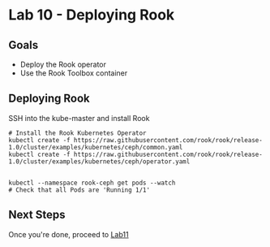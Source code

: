 # Lab 10 - Deploying Rook

## Goals

* Deploy the Rook operator
* Use the Rook Toolbox container

## Deploying Rook

SSH into the kube-master and install Rook
```
# Install the Rook Kubernetes Operator
kubectl create -f https://raw.githubusercontent.com/rook/rook/release-1.0/cluster/examples/kubernetes/ceph/common.yaml
kubectl create -f https://raw.githubusercontent.com/rook/rook/release-1.0/cluster/examples/kubernetes/ceph/operator.yaml


kubectl --namespace rook-ceph get pods --watch
# Check that all Pods are 'Running 1/1'
```


## Next Steps

Once you're done, proceed to [Lab11](Lab11.md)
